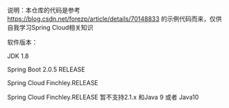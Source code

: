 说明：本仓库的代码是参考
  https://blog.csdn.net/forezp/article/details/70148833
的示例代码而来，仅供自我学习Spring Cloud相关知识

软件版本：

JDK 1.8

Spring Boot 2.0.5 RELEASE

Spring Cloud Finchley.RELEASE

Spring Cloud Finchley.RELEASE 暂不支持2.1.x 和Java 9 或者 Java10